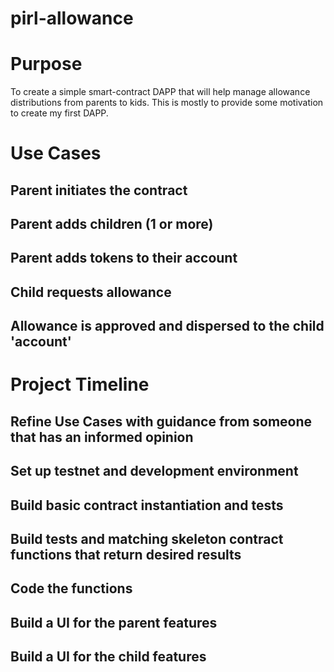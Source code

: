 # pirl-allowance


# Purpose
To create a simple smart-contract DAPP that will help manage allowance distributions from parents to kids. This is mostly to provide some motivation to create my first DAPP.


# Use Cases
## Parent initiates the contract
## Parent adds children (1 or more)
## Parent adds tokens to their account
## Child requests allowance
## Allowance is approved and dispersed to the child 'account'


# Project Timeline
## Refine Use Cases with guidance from someone that has an informed opinion
## Set up testnet and development environment
## Build basic contract instantiation and tests
## Build tests and matching skeleton contract functions that return desired results
## Code the functions
## Build a UI for the parent features
## Build a UI for the child features


